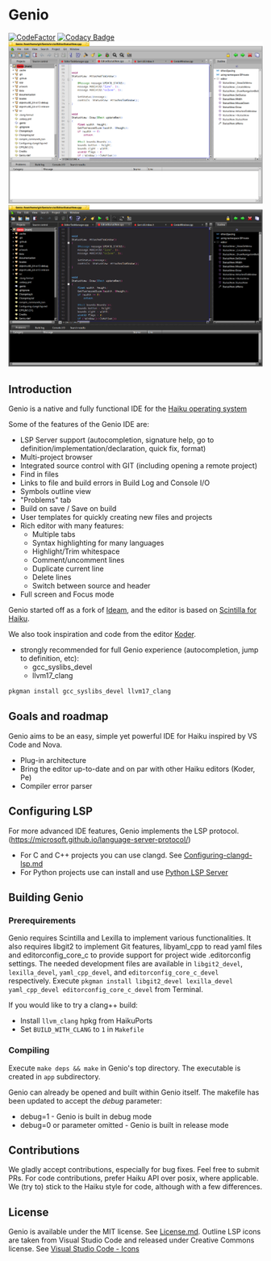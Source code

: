 # Genio

[![CodeFactor](https://www.codefactor.io/repository/github/genio-the-haiku-ide/genio/badge)](https://www.codefactor.io/repository/github/genio-the-haiku-ide/genio)
[![Codacy Badge](https://app.codacy.com/project/badge/Grade/26f32bc4ecf2440d89c1932000405a4d)](https://app.codacy.com/gh/Genio-The-Haiku-IDE/Genio/dashboard?utm_source=gh&utm_medium=referral&utm_content=&utm_campaign=Badge_grade)
![Screenshot](https://github.com/Genio-The-Haiku-IDE/Genio/blob/main/artwork/screenshot/Genio-screenshot-3.0.png)
![Screenshot-Dark](https://github.com/Genio-The-Haiku-IDE/Genio/blob/main/artwork/screenshot/Genio-screenshot-dark-3.0.png)


## Introduction

Genio is a native and fully functional IDE for the [Haiku operating system](https://www.haiku-os.org)

Some of the features of the Genio IDE are:

*   LSP Server support (autocompletion, signature help, go to definition/implementation/declaration, quick fix, format)
*   Multi-project browser
*   Integrated source control with GIT (including opening a remote project)
*   Find in files
*   Links to file and build errors in Build Log and Console I/O
*   Symbols outline view
*   "Problems" tab
*   Build on save / Save on build
*   User templates for quickly creating new files and projects
*   Rich editor with many features:
    *   Multiple tabs
    *   Syntax highlighting for many languages
    *   Highlight/Trim whitespace
    *   Comment/uncomment lines
    *   Duplicate current line
    *   Delete lines
    *   Switch between source and header
*   Full screen and Focus mode

Genio started off as a fork of [Ideam](https://github.com/AmosCaster/ideam), and
 the editor is based on [Scintilla for Haiku](https://sourceforge.net/p/scintilla/haiku/ci/default/tree/).

We also took inspiration and code from the editor [Koder](https://github.com/KapiX/Koder).

*   strongly recommended for full Genio experience (autocompletion, jump to definition, etc):
    *   gcc_syslibs_devel
    *   llvm17_clang

```bash
pkgman install gcc_syslibs_devel llvm17_clang
```

## Goals and roadmap

Genio aims to be an easy, simple yet powerful IDE for Haiku inspired by VS Code and Nova.

*   Plug-in architecture
*   Bring the editor up-to-date and on par with other Haiku editors (Koder, Pe)
*   Compiler error parser

## Configuring LSP

For more advanced IDE features, Genio implements the LSP protocol. (<https://microsoft.github.io/language-server-protocol/>)

* For C and C++ projects you can use clangd. See [Configuring-clangd-lsp.md](https://github.com/Genio-The-Haiku-IDE/Genio/blob/main/Configuring-clangd-lsp.md)
* For Python projects use can install and use [Python LSP Server](https://github.com/python-lsp/python-lsp-server)

## Building Genio

### Prerequirements

Genio requires Scintilla and Lexilla to implement various functionalities.
It also requires libgit2 to implement Git features, libyaml_cpp to read yaml files and
editorconfig_core_c to provide support for project wide .editorconfig settings.
The needed development files are available in `libgit2_devel`, `lexilla_devel`, `yaml_cpp_devel`,
and `editorconfig_core_c_devel` respectively.
Execute `pkgman install libgit2_devel lexilla_devel yaml_cpp_devel editorconfig_core_c_devel`
from Terminal.

If you would like to try a clang++ build:

*   Install `llvm_clang` hpkg from HaikuPorts
*   Set `BUILD_WITH_CLANG` to `1` in `Makefile`

### Compiling

Execute `make deps && make` in Genio's top directory.
The executable is created in `app` subdirectory.

Genio can already be opened and built within Genio itself.
The makefile has been updated to accept the *debug* parameter:

*   debug=1 - Genio is built in debug mode
*   debug=0 or parameter omitted - Genio is built in release mode

## Contributions

We gladly accept contributions, especially for bug fixes. Feel free to submit PRs.
For code contributions, prefer Haiku API over posix, where applicable.
We (try to) stick to the Haiku style for code, although with a few differences.

## License

Genio is available under the MIT license. See [License.md](License.md).
Outline LSP icons are taken from Visual Studio Code and released under Creative Commons license.
See [Visual Studio Code - Icons](https://github.com/microsoft/vscode-icons)
